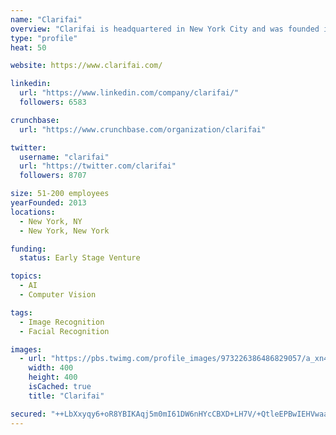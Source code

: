 ```yaml
---
name: "Clarifai"
overview: "Clarifai is headquartered in New York City and was founded in 2013 by Matthew Zeiler to bring the world’s best image recognition technology to market. Our first image recognition systems held the top 5 spots for classifying objects in images in the ImageNet 2013 competition. Since then Clarifai’s deep learning systems have improved orders of magnitude in speed, vocabulary size, memory footprint and have expanded beyond images to extract knowledge from all forms of data."
type: "profile"
heat: 50

website: https://www.clarifai.com/

linkedin:
  url: "https://www.linkedin.com/company/clarifai/"
  followers: 6583

crunchbase:
  url: "https://www.crunchbase.com/organization/clarifai"

twitter:
  username: "clarifai"
  url: "https://twitter.com/clarifai"
  followers: 8707

size: 51-200 employees
yearFounded: 2013
locations:
  - New York, NY
  - New York, New York

funding:
  status: Early Stage Venture

topics:
  - AI
  - Computer Vision

tags:
  - Image Recognition
  - Facial Recognition

images:
  - url: "https://pbs.twimg.com/profile_images/973226386486829057/a_xn4grB_400x400.jpg"
    width: 400
    height: 400
    isCached: true
    title: "Clarifai"

secured: "++LbXxyqy6+oR8YBIKAqj5m0mI61DW6nHYcCBXD+LH7V/+QtleEPBwIEHVwaaFkP3uKXFNA7evvBS3kMAq8jxpRGSeXIpBas3uYirOX64ePEGmxQypq8wXR9gAkJDFuKJfmemhO29Pql72Z4oo367P+7x92XFyBTfriFDx6boS450czoJESp28R1+g6+sl7XE5gNsoAQmwkHKvkaAh3PMzZ/LszEgyZMyikS7RnAHSKpmWc+srWbF8rdUEHSU/e0tiQ+NNHeo/RXOK7L+O7t18me3lqt3Y35O+WHwkicwbpTC8kzhqRwQopy+7hNx9ZamKHISLsjasBLHIxNOhTygNMKF+gXEZKze/6tLkvq4IopirV56jmybp1aj4oYr8CV;cmKOc4Mc+UU+ctuDgKa4bQ=="
---
```


